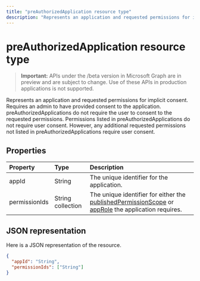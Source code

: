 ---title: "preAuthorizedApplication resource type"description: "Represents an application and requested permissions for implicit consent. Requires an admin to have provided consent to the application. preAuthorizedApplications do not require the user to consent to the requested permissions. Permissions listed in preAuthorizedApplications do not require user consent. However, any additional requested permissions not listed in preAuthorizedApplications require user consent."---# preAuthorizedApplication resource type

> **Important:** APIs under the /beta version in Microsoft Graph are in preview and are subject to change. Use of these APIs in production applications is not supported.

Represents an application and requested permissions for implicit consent. Requires an admin to have provided consent to the application. preAuthorizedApplications do not require the user to consent to the requested permissions. Permissions listed in preAuthorizedApplications do not require user consent. However, any additional requested permissions not listed in preAuthorizedApplications require user consent.

## Properties

| Property | Type | Description |
|:---------------|:--------|:----------|
|appId|String| The unique identifier for the application. |
|permissionIds|String collection| The unique identifier for either the [publishedPermissionScope](permissionscope.md) or [appRole](approle.md) the application requires. |

## JSON representation
Here is a JSON representation of the resource.

<!-- {
  "blockType": "resource",
  "optionalProperties": [

  ],
  "@odata.type": "microsoft.graph.preAuthorizedApplication"
}-->

```json
{
  "appId": "String",
  "permissionIds": ["String"]
}

```


<!-- uuid: 8fcb5dbc-d5aa-4681-8e31-b001d5168d79
2015-10-25 14:57:30 UTC -->
<!-- {
  "type": "#page.annotation",
  "description": "preAuthorizedApplication resource",
  "keywords": "",
  "section": "documentation",
  "tocPath": ""
}-->